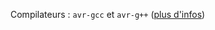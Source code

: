 Compilateurs :
`avr-gcc` et `avr-g++` ([plus d'infos](https://code.google.com/p/arduino/wiki/Platforms))